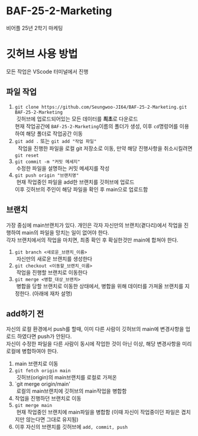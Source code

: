 # BAF-25-2-Marketing
비어플 25년 2학기 마케팅

# 깃허브 사용 방법
모든 작업은 VScode 터미널에서 진행
## 파일 작업
1. `git clone https://github.com/Seungwoo-JI64/BAF-25-2-Marketing.git BAF-25-2-Marketing`  
&nbsp;깃허브에 업로드되어있는 모든 데이터를 **최초**로 다운로드  
현재 작업공간에 `BAF-25-2-Marketing`이름의 폴더가 생성, 이후 `cd`명렁어를 이용하여 해당 폴더로 작업공간 이동  
2. `git add .` 또는 `git add "작업 파일"`  
&nbsp; 작업을 진행한 파일을 로컬 git 저장소로 이동, 만약 해당 진행사항을 취소시킬려면 `git reset`  
3. `git commit -m "커밋 메세지"`  
&nbsp;수정한 파일을 설명하는 커밋 메세지를 작성  
4. `git push origin "브랜치명"`  
&nbsp;현재 작업중인 파일을 add한 브랜치를 깃허브에 업로드  
이후 깃허브의 주인이 해당 파일을 확인 후 main으로 업로드함  

## 브랜치
가장 중심에 main브랜치가 있다. 개인은 각자 자신만의 브랜치(곁다리)에서 작업을 진행하여 main의 파일을 망치는 일이 없어야 한다.  
각자 브랜치에서의 작업을 마치면, 최종 확인 후 확실한것만 main에 합쳐야 한다.  
1. `git branch <새로운_브랜치_이름>`  
&nbsp;자신만의 새로운 브랜치를 생성한다  
2. `git checkout <이동할_브랜치_이름>`  
&nbsp;작업을 진행할 브랜치로 이동한다  
3. `git merge <병합_대상_브랜치>`  
&nbsp;병합을 당할 브랜치로 이동한 상태에서, 병합을 위해 데이터를 가져올 브랜치를 지정한다. (아래에 재차 설명)  

## add하기 전
자신의 로컬 환경에서 push를 할때, 이미 다른 사람이 깃허브의 main에 변경사항을 업로드 하였다면 push가 안된다.  
자신이 수정한 파일을 다른 사람이 동시에 작업한 것이 아닌 이상, 해당 변경사항을 미리 로컬에 병합하여야 한다.  
1. main 브랜치로 이동  
2. `git fetch origin main`  
&nbsp;깃허브(origin)의 main브랜치를 로컬로 가져온  
3. `git merge origin/main'  
&nbsp;로컬의 main브랜치에 깃허브의 main작업을 병합함  
4. 작업을 진행하던 브랜치로 이동  
5. `git merge main`  
&nbsp;현재 작업중인 브랜치에 main파일을 병합함 (이때 자신이 작업중이던 파일은 겹치지만 않는다면 그대로 유지됨)  
6. 이후 자신의 브랜치를 깃허브에 `add, commit, push`  
